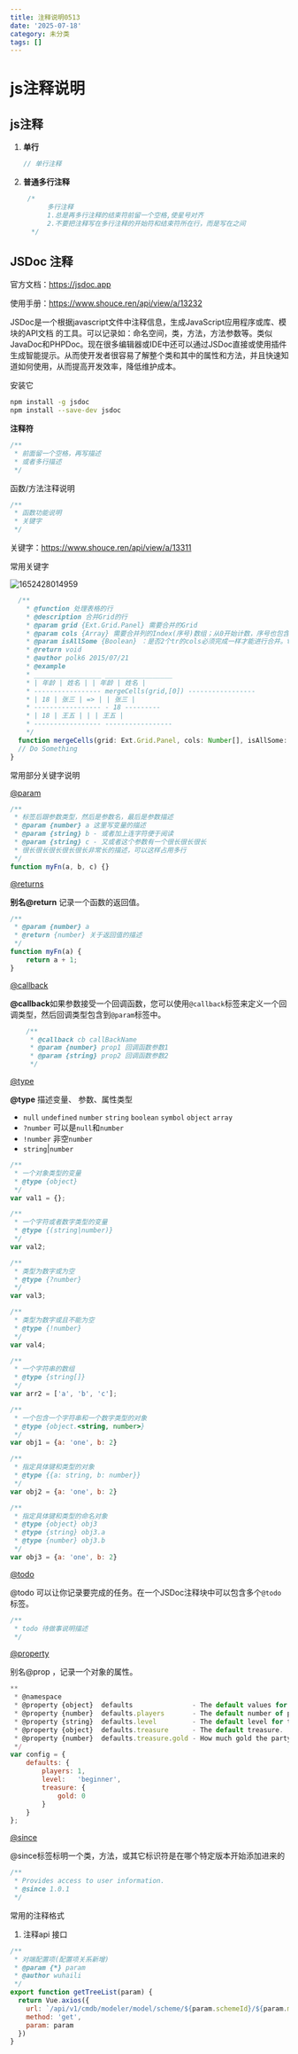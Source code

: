 ```yaml
---
title: 注释说明0513
date: '2025-07-18'
category: 未分类
tags: []
---
```

# js注释说明

## js注释

1. **单行** 

   ```js
   // 单行注释 
   ```

2. **普通多行注释**

   ```js
    /*
         多行注释
         1.总是再多行注释的结束符前留一个空格,使星号对齐
         2.不要把注释写在多行注释的开始符和结束符所在行，而是写在之间
     */
   
   ```

## JSDoc  注释

官方文档：https://jsdoc.app

使用手册：https://www.shouce.ren/api/view/a/13232

 JSDoc是一个根据javascript文件中注释信息，生成JavaScript应用程序或库、模块的API文档 的工具。可以记录如：命名空间，类，方法，方法参数等。类似JavaDoc和PHPDoc。现在很多编辑器或IDE中还可以通过JSDoc直接或使用插件生成智能提示。从而使开发者很容易了解整个类和其中的属性和方法，并且快速知道如何使用，从而提高开发效率，降低维护成本。 

安装它 

```sh
npm install -g jsdoc
npm install --save-dev jsdoc
```

**注释符**

```js
/**
 * 前面留一个空格，再写描述
 * 或者多行描述
 */
```

函数/方法注释说明

```js
/**
 * 函数功能说明
 * 关键字
 */
```

关键字：https://www.shouce.ren/api/view/a/13311

常用关键字

![1652428014959](C:\Users\spurs\AppData\Roaming\Typora\typora-user-images\1652428014959.png)

```js
  /**
    * @function 处理表格的行
    * @description 合并Grid的行
    * @param grid {Ext.Grid.Panel} 需要合并的Grid
    * @param cols {Array} 需要合并列的Index(序号)数组；从0开始计数，序号也包含。
    * @param isAllSome {Boolean} ：是否2个tr的cols必须完成一样才能进行合并。true：完成一样；     false(默认)：不完全一样
    * @return void
    * @author polk6 2015/07/21 
    * @example
    * _________________ _________________
    * | 年龄 | 姓名 | | 年龄 | 姓名 |
    * ----------------- mergeCells(grid,[0]) -----------------
    * | 18 | 张三 | => | | 张三 |
    * ----------------- - 18 ---------
    * | 18 | 王五 | | | 王五 |
    * ----------------- -----------------
    */
  function mergeCells(grid: Ext.Grid.Panel, cols: Number[], isAllSome: boolean = false) {
  // Do Something
}
```

常用部分关键字说明

 [@param](https://www.shouce.ren/api/view/a/13289) 

```js
/**
 * 标签后跟参数类型，然后是参数名，最后是参数描述
 * @param {number} a 这里写变量的描述
 * @param {string} b - 或者加上连字符便于阅读
 * @param {string} c - 又或者这个参数有一个很长很长很长
 * 很长很长很长很长很长非常长的描述，可以这样占用多行
 */
function myFn(a, b, c) {}
```

 [@returns](https://www.shouce.ren/api/view/a/13296) 

**别名@return** 记录一个函数的返回值。 

```js
/**
 * @param {number} a
 * @return {number} 关于返回值的描述
 */
function myFn(a) {
    return a + 1;
}
```

 [@callback](https://www.shouce.ren/api/view/a/13253) 

**@callback**如果参数接受一个回调函数，您可以使用`@callback`标签来定义一个回调类型，然后回调类型包含到`@param`标签中。 

```js
    /**
     * @callback cb callBackName
     * @param {number} prop1 回调函数参数1
     * @param {string} prop2 回调函数参数2
     */

```

 [@type](https://www.shouce.ren/api/view/a/13305) 

**@type**  描述变量、 参数、属性类型

- `null` `undefined` `number` `string` `boolean` `symbol` `object` `array`
- `?number` 可以是`null`和`number`
- `!number` 非空`number`
- `string`|`number  `

```js
/**
 * 一个对象类型的变量
 * @type {object}
 */
var val1 = {};

/**
 * 一个字符或者数字类型的变量
 * @type {(string|number)}
 */
var val2;

/**
 * 类型为数字或为空
 * @type {?number}
 */
var val3;

/**
 * 类型为数字或且不能为空
 * @type {!number}
 */
var val4;

/**
 * 一个字符串的数组
 * @type {string[]}
 */
var arr2 = ['a', 'b', 'c'];

/**
 * 一个包含一个字符串和一个数字类型的对象
 * @type {object.<string, number>}
 */
var obj1 = {a: 'one', b: 2}

/**
 * 指定具体键和类型的对象
 * @type {{a: string, b: number}}
 */
var obj2 = {a: 'one', b: 2}

/**
 * 指定具体键和类型的命名对象
 * @type {object} obj3
 * @type {string} obj3.a
 * @type {number} obj3.b
 */
var obj3 = {a: 'one', b: 2}
```

 [@todo](https://www.shouce.ren/api/view/a/13303) 

@todo 可以让你记录要完成的任务。在一个JSDoc注释块中可以包含多个`@todo`标签。 

```js
/**
 * todo 待做事说明描述
 */
```

 [@property](https://www.shouce.ren/api/view/a/13291) 

 别名@prop ，记录一个对象的属性。 

```js
**
 * @namespace
 * @property {object}  defaults               - The default values for parties.
 * @property {number}  defaults.players       - The default number of players.
 * @property {string}  defaults.level         - The default level for the party.
 * @property {object}  defaults.treasure      - The default treasure.
 * @property {number}  defaults.treasure.gold - How much gold the party starts with.
 */
var config = {
    defaults: {
        players: 1,
        level:   'beginner',
        treasure: {
            gold: 0
        }
    }
};

```

 [@since](https://www.shouce.ren/api/view/a/13298) 

 @since标签标明一个类，方法，或其它标识符是在哪个特定版本开始添加进来的

```js
/**
 * Provides access to user information.
 * @since 1.0.1
 */
```

常用的注释格式

1. 注释api 接口

```js
/**
 * 对端配置项(配置项关系新增)
 * @param {*} param
 * @author wuhaili
 */
export function getTreeList(param) {
  return Vue.axios({
    url: `/api/v1/cmdb/modeler/model/scheme/${param.schemeId}/${param.modelId}`,
    method: 'get',
    param: param
  })
}
```

